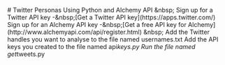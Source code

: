 #   T w i t t e r   P e r s o n a s   U s i n g   P y t h o n   a n d   A l c h e m y   A P I 
 
 & n b s p ; 
 
 S i g n   u p   f o r   a   T w i t t e r   A P I   k e y   - & n b s p ; [ G e t   a   T w i t t e r   A P I   k e y ] ( h t t p s : / / a p p s . t w i t t e r . c o m / ) 
 
 S i g n   u p   f o r   a n   A l c h e m y   A P I   k e y   - & n b s p ; [ G e t   a   f r e e   A P I   k e y   f o r   A l c h e m y ] ( h t t p : / / w w w . a l c h e m y a p i . c o m / a p i / r e g i s t e r . h t m l ) 
 
 & n b s p ; 
 
 A d d   t h e   T w i t t e r   h a n d l e s   y o u   w a n t   t o   a n a l y s e   t o   t h e   f i l e   n a m e d   u s e r n a m e s . t x t 
 
 A d d   t h e   A P I   k e y s   y o u   c r e a t e d   t o   t h e   f i l e   n a m e d   a p i _ k e y s . p y 
 
 R u n   t h e   f i l e   n a m e d   g e t _ t w e e t s . p y 
 
 